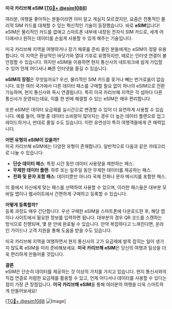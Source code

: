 **미국 카리브해 eSIM [[TG💪+ @esim1088](https://t.me/s/esim1088)]**

여러분, 여행을 좋아하는 분들이라면 이미 알고 계실지 모르겠지만, 요즘은 전통적인 물리적 SIM 카드를 대체할 수 있는 혁신적인 기술이 등장했습니다. 바로 **eSIM**입니다! eSIM은 물리적인 카드를 없애고 스마트폰 내부에 내장된 전자식 SIM 카드로, 세계 어디에서나 원하는 데이터를 손쉽게 사용할 수 있게 해주는 기술입니다.

미국 카리브해 지역을 여행하거나 장기 체류를 준비 중인 분들에게는 eSIM이 정말 유용합니다. 이 지역은 환상적인 바닷가와 열대 기후로 유명하지만, 때로는 인터넷 연결이 불안정할 수 있습니다. 하지만 eSIM을 이용하면 현지 통신사의 네트워크에 쉽게 가입할 수 있어 언제 어디서나 빠른 인터넷을 즐길 수 있습니다.

**eSIM의 장점**은 무엇일까요? 우선, 물리적인 SIM 카드를 꽂거나 빼는 번거로움이 없습니다. 또한 여러 국가에서 다른 데이터 패스를 구매할 필요 없이 하나의 eSIM으로 전환 가능하며, 현지 통신사와 즉시 연결됩니다. 특히 미국 카리브해 지역은 각 섬마다 다른 통신사가 운영되는데요, 이를 한 번에 해결할 수 있는 eSIM은 매우 편리합니다.

또한 eSIM은 데이터 요금제를 실시간으로 변경할 수 있어 더 유연하게 사용할 수 있습니다. 예를 들어, 여행 중 데이터 소비량이 많아지는 경우 더 높은 데이터 플랜으로 업그레이드하거나, 반대로 줄일 수도 있습니다. 이런 유연성이 특히 여행객들에게 큰 매력입니다.

**어떤 유형의 eSIM이 있을까?**  
미국 카리브해 eSIM에는 다양한 유형이 존재합니다. 일반적으로 다음과 같은 카테고리로 나눌 수 있습니다:
- **단순 데이터 패스**: 특정 시간 동안 데이터 사용량을 제한하는 패스.
- **무제한 데이터 플랜**: 하루 또는 일주일 동안 무제한 데이터를 제공하는 패스.
- **전화 및 문자 포함 패스**: 데이터뿐만 아니라 국제 전화나 문자 메시지를 포함한 패스.

이 중에서 자신에게 맞는 패스를 선택하여 사용할 수 있으며, 이러한 패스들은 대부분 모바일 앱이나 웹사이트에서 간편하게 구매하고 등록할 수 있습니다.

**어떻게 등록할까?**  
등록 과정도 매우 간단합니다. 우선 구매한 eSIM을 스마트폰에 다운로드한 후, 해당 앱이나 사이트에서 필요한 정보를 입력하면 됩니다. 대부분의 경우 QR 코드를 스캔하는 방식으로 진행되며, 몇 분 안에 완료될 수 있습니다. 만약 복잡하다고 느껴진다면, 온라인 가이드나 고객 지원을 통해 도움을 받을 수도 있습니다.

미국 카리브해 지역을 여행하면서 현지 통신사의 고가 요금제에 발목 잡히는 일이 생기지 않도록 eSIM을 미리 준비해보세요. **미국 카리브해 eSIM**은 당신의 여행과 일상을 더욱 편리하게 만들어줄 것입니다.

**결론**  
eSIM은 단순히 데이터를 제공하는 것 이상의 가치를 가지고 있습니다. 현지 통신사와의 직접 연결로 저렴한 요금제를 활용할 수 있고, 언제 어디서나 데이터를 사용할 수 있다는 점이 가장 큰 장점입니다. **미국 카리브해 eSIM**을 통해 여러분의 여행을 더욱 스마트하게 만들어보세요!

[[TG💪+ @esim1088](https://t.me/s/esim1088) ![Image](https://i.postimg.cc/Y0z9fWf4/image.png)]